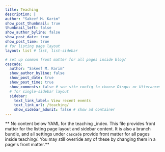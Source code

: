 ```yaml
---
title: Teaching
description: |
author: "Sakeef M. Karim"
show_post_thumbnail: true
thumbnail_left: false
show_author_byline: false
show_post_date: true
show_post_time: true
# for listing page layout
layout: list # list, list-sidebar

# set up common front matter for all pages inside blog/
cascade:
  author: "Sakeef M. Karim"
  show_author_byline: false
  show_post_date: true
  show_post_time: true
  show_comments: false # see site config to choose Disqus or Utterances
  # for single-sidebar layout
  sidebar:
    text_link_label: View recent events
    text_link_url: /teaching/
    show_sidebar_adunit: false # show ad container
---
```


** No content below YAML for the teaching _index. This file provides front matter for the listing page layout and sidebar content. It is also a branch bundle, and all settings under `cascade` provide front matter for all pages inside teaching/. You may still override any of these by changing them in a page's front matter.**

